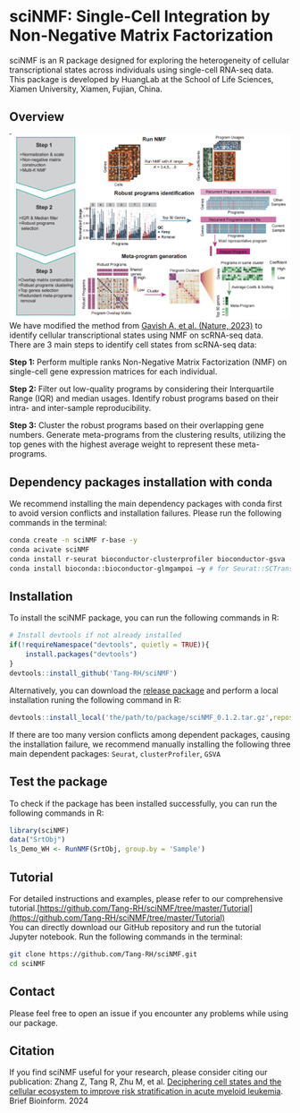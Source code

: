 # **sciNMF: Single-Cell Integration by  Non-Negative Matrix Factorization**

sciNMF is an R package designed for exploring the heterogeneity of cellular transcriptional states across individuals using single-cell RNA-seq data. This package is developed by HuangLab at the School of Life Sciences, Xiamen University, Xiamen, Fujian, China.

## **Overview**

![alt text](overview.png)
We have modified the method from [Gavish A, et al. (Nature, 2023)](https://doi.org/10.1038/s41586-023-06130-4) to identify cellular transcriptional states using NMF on scRNA-seq data.  
There are 3 main steps to identify cell states from scRNA-seq data:  

**Step 1:** Perform multiple ranks Non-Negative Matrix Factorization (NMF) on single-cell gene expression matrices for each individual.

**Step 2:** Filter out low-quality programs by considering their Interquartile Range (IQR) and median usages. Identify robust programs based on their intra- and inter-sample reproducibility.

**Step 3:** Cluster the robust programs based on their overlapping gene numbers. Generate meta-programs from the clustering results, utilizing the top genes with the highest average weight to represent these meta-programs.

## **Dependency packages installation with conda**

We recommend installing the main dependency packages with conda first to avoid version conflicts and installation failures. Please run the following commands in the terminal:

```bash
conda create -n sciNMF r-base -y
conda acivate sciNMF
conda install r-seurat bioconductor-clusterprofiler bioconductor-gsva -y
conda install bioconda::bioconductor-glmgampoi –y # for Seurat::SCTransform acceleration
```

## **Installation**

To install the sciNMF package, you can run the following commands in R:

```R
# Install devtools if not already installed 
if(!requireNamespace("devtools", quietly = TRUE)){
    install.packages("devtools") 
} 
devtools::install_github('Tang-RH/sciNMF')
```

Alternatively, you can download the [release package](https://github.com/Tang-RH/sciNMF/releases/download/0.1.2/sciNMF_0.1.2.tar.gz) and perform a local installation runing the following command in R:

```R
devtools::install_local('the/path/to/package/sciNMF_0.1.2.tar.gz',repos = NULL, type = "source")
```

If there are too many version conflicts among dependent packages, causing the installation failure, we recommend manually installing the following three main dependent packages: `Seurat`, `clusterProfiler`, `GSVA`

## **Test the package**

To check if the package has been installed successfully, you can run the following commands in R:

```R
library(sciNMF)
data("SrtObj")
ls_Demo_WH <- RunNMF(SrtObj, group.by = 'Sample')
```

## **Tutorial**

For detailed instructions and examples, please refer to our comprehensive tutorial.[https://github.com/Tang-RH/sciNMF/tree/master/Tutorial](https://github.com/Tang-RH/sciNMF/tree/master/Tutorial)  
You can directly download our GitHub repository and run the tutorial Jupyter notebook. Run the following commands in the terminal:

```bash
git clone https://github.com/Tang-RH/sciNMF.git
cd sciNMF
```

## **Contact**

Please feel free to open an issue if you encounter any problems while using our package.

## **Citation**

If you find sciNMF useful for your research, please consider citing our publication: Zhang Z, Tang R, Zhu M, et al. [Deciphering cell states and the cellular ecosystem to improve risk stratification in acute myeloid leukemia](https://doi.org/10.1093/bib/bbaf028). Brief Bioinform. 2024
